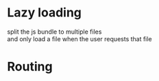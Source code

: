 # Lazy loading

split the js bundle to multiple files  
and only load a file when the user requests that file  

# Routing

